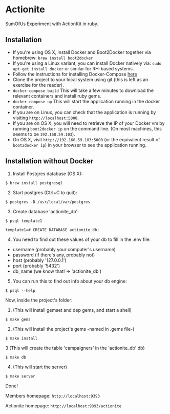 # Actionite
SumOfUs Experiment with ActionKit in ruby.

## Installation

* If you're using OS X, install Docker and Boot2Docker together via homebrew: `brew install boot2docker`
* If you're using a Linux variant, you can install Docker natively via: `sudo apt-get install docker` or
  similar for RH-based systems.
* Follow the instructions for installing Docker-Compose [here](http://docs.docker.com/compose/install/)
* Clone the project to your local system using git (this is left as an exercise for the reader).
* `docker-compose build` This will take a few minutes to download the relevant containers and install
  ruby gems.
* `docker-compose up` This will start the application running in the docker container.
* If you are on Linux, you can check that the application is running by visiting `http://localhost:5000`.
* If you are on OS X, you will need to retrieve the IP of your Docker vm by running `boot2docker ip`
  on the command line. (On most machines, this seems to be `192.168.59.103`).
* On OS X, visit `http://192.168.59.103:5000` (or the equivalent result of `boot2docker ip`) in your
  browser to see the application running.

## Installation without Docker

1) Install Postgres database (OS X):

`$ brew install postgresql`

2) Start postgres (Ctrl+C to quit):

`$ postgres -D /usr/local/var/postgres`

3) Create database 'actionite_db':

`$ psql template1`

`template1=# CREATE DATABASE actionite_db;`

4) You need to find out these values of your db to fill in the .env file:
- username (probably your computer's username)
- password (if there's any, probably not)
- host (probably '127.0.0.1')
- port (probably '5432')
- db_name (we know that! -> 'actionite_db')

5) You can run this to find out info about your db engine:

`$ psql --help`

Now, inside the project's folder:

1) (This will install gemset and dep gems, and start a shell)

`$ make gems`

2) (This will install the project's gems -named in .gems file-)

`$ make install`

3 (This will create the table 'campaigners' in the 'actionite_db' db)

`$ make db`

4) (This will start the server)

`$ make server`

Done!

Members homepage: `http://localhost:9393`

Actionite homepage: `http://localhost:9393/actionite`
